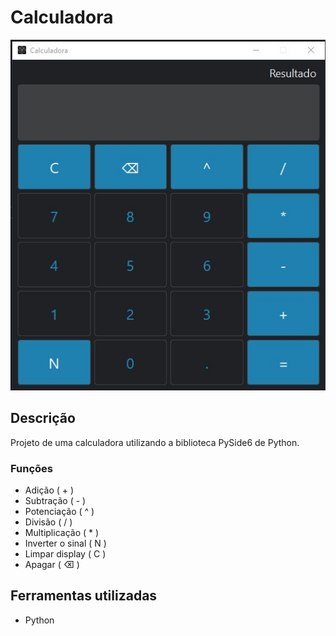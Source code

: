 # Calculadora

![interface](img1.jpg)

## Descrição
Projeto de uma calculadora utilizando a biblioteca PySide6 de Python. 

### Funções
* Adição ( + )
* Subtração ( - )
* Potenciação ( ^ )
* Divisão ( / )
* Multiplicação ( * )
* Inverter o sinal ( N )
* Limpar display ( C )
* Apagar ( ⌫ )

## Ferramentas utilizadas
* Python
